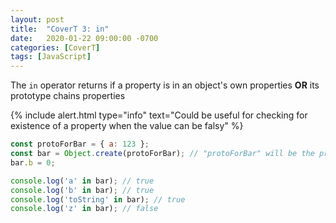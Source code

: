 ```yaml
---
layout: post
title:  "CoverT 3: in"
date:   2020-01-22 09:00:00 -0700
categories: [CoverT]
tags: [JavaScript]
---
```


The `in` operator returns if a property is in an object's own properties <strong>OR</strong> its prototype chains properties

{% include alert.html 
    type="info" 
    text="Could be useful for checking for existence of a property when the value can be falsy" 
%}

```javascript
const protoForBar = { a: 123 };
const bar = Object.create(protoForBar); // "protoForBar" will be the prototype of "bar"
bar.b = 0;

console.log('a' in bar); // true
console.log('b' in bar); // true
console.log('toString' in bar); // true
console.log('z' in bar); // false
```
